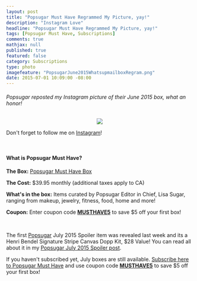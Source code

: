 ```yaml
---
layout: post
title: "Popsugar Must Have Regrammed My Picture, yay!"
description: "Instagram Love"
headline: "Popsugar Must Have Regrammed My Picture, yay!"
tags: [Popsugar Must Have, Subscriptions]
comments: true
mathjax: null
published: true
featured: false
category: Subscriptions
type: photo
imagefeature: "PopsugarJune2015WhatsupmailboxRegram.png"
date: 2015-07-01 10:09:00 -08:00
---
```


<H6>Popsugar reposted my Instagram picture of their June 2015 box, what an honor!</H6>

<CENTER><IMG SRC='/images/PopsugarJune2015WhatsupmailboxRegram.png'></CENTER>

<p>Don't forget to follow me on <a href="https://instagram.com/whatsupmailbox/" target="_blank">Instagram</a>!</p>
<br>

<H4>What is Popsugar Must Have?</H4>
<p><b>The Box:</b> <a href="https://musthave.popsugar.com/p/monthly-subscription?utm_source=link&utm_medium=confirmation-page&utm_campaign=referral&utm_content=u:16301514" target="_blank">Popsugar Must Have Box</a></p>
<p><b>The Cost:</b> $39.95 monthly (additional taxes apply to CA)</p>
<p><b>What's in the box:</b> Items curated by Popsugar Editor in Chief, Lisa Sugar, ranging from makeup, jewelry, fitness, food, home and more!</p>
<p><b>Coupon:</b> Enter coupon code <a href="https://musthave.popsugar.com/p/monthly-subscription?utm_source=link&utm_medium=confirmation-page&utm_campaign=referral&utm_content=u:16301514" target="_blank"><b>MUSTHAVE5</b></a> to save $5 off your first box!</p>
<br>

<p>The first <a href="https://musthave.popsugar.com/p/monthly-subscription?utm_source=link&utm_medium=confirmation-page&utm_campaign=referral&utm_content=u:16301514" target="_blank">Popsugar</a> July 2015 Spoiler item was revealed last week and its a Henri Bendel Signature Stripe Canvas Dopp Kit, $28 Value! You can read all about it in my <a href="http://whatsupmailbox.com/subscriptions/Popsugar-Must-Have-July-2015-Spoiler/" target="_blank">Popsugar July 2015 Spoiler post</a>.</p>

<p>If you haven't subscribed yet, July boxes are still available. <a href="https://musthave.popsugar.com/p/monthly-subscription?utm_source=link&utm_medium=confirmation-page&utm_campaign=referral&utm_content=u:16301514" target="_blank">Subscribe here to Popsugar Must Have</a> and use coupon code <a href="https://musthave.popsugar.com/p/monthly-subscription?utm_source=link&utm_medium=confirmation-page&utm_campaign=referral&utm_content=u:16301514" target="_blank"><b>MUSTHAVE5</b></a> to save $5 off your first box!</p>
